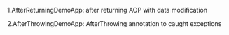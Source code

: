 <p>1.AfterReturningDemoApp: after returning AOP with data modification</p>
<p>2.AfterThrowingDemoApp: AfterThrowing annotation to caught exceptions</p>